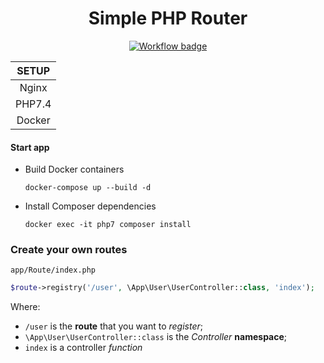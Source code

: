 <h1 align="center">Simple PHP Router</h1>

<p align="center">
    <a href="https://github.com/mathleite/simple-php-router">
        <img src="https://github.com/mathleite/simple-php-router/workflows/CI/badge.svg" alt="Workflow badge">
    </a>
</p>

| SETUP  |
|:------:|
| Nginx  |
| PHP7.4 |
| Docker |


#### Start app
- Build Docker containers
    ```docker
    docker-compose up --build -d
    ```

- Install Composer dependencies
    ```docker
    docker exec -it php7 composer install
    ```

### Create your own routes

`app/Route/index.php`

```php
$route->registry('/user', \App\User\UserController::class, 'index');
```

Where:
- `/user` is the **route** that you want to *register*;
- `\App\User\UserController::class` is the *Controller* **namespace**;
- `index` is a controller *function*
